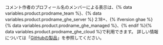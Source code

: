 コメント作者のプロフィール名のメンバーによる表示は、{% data variables.product.prodname_team %}、{% data variables.product.prodname_ghe_server %} 2.18+、{% ifversion ghae %} {% data variables.product.prodname_ghe_managed %}、{% endif %}{% data variables.product.prodname_ghe_cloud %}で利用できます。 詳しい情報については「[GitHubの製品](/articles/githubs-products)」を参照してください。

